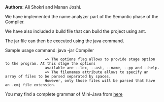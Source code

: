 **Authors:** Ali Shokri and Manan Joshi.

We have implemented the name analyzer part of the Semantic phase of the Compiler.

We have also included a build file that can build the project using ant.

The jar file can then be executed using the java command.

Sample usage command: java -jar Compiler <options> <filenames>

                      => The options flag allows to provide stage option to the program. At this stage the options
                      available are --lex, --ast, --name, --pp and --help.
                      => The filenames attribute allows to specify an array of files to be parsed separated by spaces.
                      However, only those files will be parsed that have an .emj file extension.
                      
You may find a complete grammar of Mini-Java from [here](https://www.cambridge.org/resources/052182060X/MCIIJ2e/grammar.htm)                      
